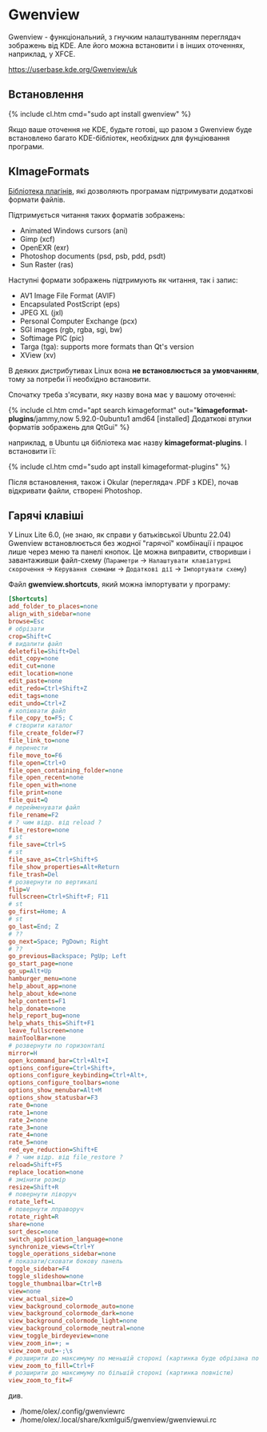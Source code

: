 # Gwenview

Gwenview - функціональний, з гнучким налаштуванням переглядач зображень від KDE. Але його можна встановити і в інших оточеннях, наприклад, у XFCE.

https://userbase.kde.org/Gwenview/uk

## Встановлення

{% include cl.htm cmd="sudo apt install gwenview" %}

Якщо ваше оточення не KDE, будьте готові, що разом з Gwenview буде встановлено багато KDE-бібліотек, необхідних для фунціювання програми.

## KImageFormats

[Бібліотека плагінів](https://api.kde.org/frameworks/kimageformats/html/index.html), які дозволяють програмам підтримувати додаткові формати файлів.

Підтримується читання таких форматів зображень:

- Animated Windows cursors (ani)
- Gimp (xcf)
- OpenEXR (exr)
- Photoshop documents (psd, psb, pdd, psdt)
- Sun Raster (ras)

Наступні формати зображень підтримують як читання, так і запис:

- AV1 Image File Format (AVIF)
- Encapsulated PostScript (eps)
- JPEG XL (jxl)
- Personal Computer Exchange (pcx)
- SGI images (rgb, rgba, sgi, bw)
- Softimage PIC (pic)
- Targa (tga): supports more formats than Qt's version
- XView (xv)

В деяких дистрибутивах Linux вона **не встановлюється за умовчанням**, тому за потреби її необхідно встановити.

Спочатку треба з'ясувати, яку назву вона має у вашому оточенні:

{% include cl.htm cmd="apt search kimageformat"
out="<b>kimageformat-plugins</b>/jammy,now 5.92.0-0ubuntu1 amd64 [installed]
  Додаткові втулки форматів зображень для QtGui" %}

наприклад, в Ubuntu ця бібліотека має назву **kimageformat-plugins**. І встановити її:

{% include cl.htm cmd="sudo apt install kimageformat-plugins" %}

Після встановлення, також і Okular (переглядач .PDF з KDE), почав відкривати файли, створені Photoshop.

## Гарячі клавіші

У Linux Lite 6.0, (не знаю, як справи у батьківської Ubuntu 22.04) Gwenview встановлюється без жодної "гарячої" комбінації і працює лише через меню та панелі кнопок. Це можна виправити, створивши і завантаживши файл-схему (`Параметри` -> `Налаштувати клавіатурні скорочення` -> `Керування схемами` -> `Додаткові дії` -> `Імпортувати схему`)

Файл **gwenview.shortcuts**, який можна імпортувати у програму:

```ini
[Shortcuts]
add_folder_to_places=none
align_with_sidebar=none
browse=Esc
# обрізати
crop=Shift+C
# видалити файл
deletefile=Shift+Del
edit_copy=none
edit_cut=none
edit_location=none
edit_paste=none
edit_redo=Ctrl+Shift+Z
edit_tags=none
edit_undo=Ctrl+Z
# копіювати файл
file_copy_to=F5; C
# створити каталог
file_create_folder=F7
file_link_to=none
# перенести
file_move_to=F6
file_open=Ctrl+O
file_open_containing_folder=none
file_open_recent=none
file_open_with=none
file_print=none
file_quit=Q
# перейменувати файл
file_rename=F2
# ? чим відр. від reload ?
file_restore=none
# st
file_save=Ctrl+S
# st
file_save_as=Ctrl+Shift+S
file_show_properties=Alt+Return
file_trash=Del
# розвернути по вертикалі
flip=V
fullscreen=Ctrl+Shift+F; F11
# st
go_first=Home; A
# st
go_last=End; Z
# ??
go_next=Space; PgDown; Right
# ??
go_previous=Backspace; PgUp; Left
go_start_page=none
go_up=Alt+Up
hamburger_menu=none
help_about_app=none
help_about_kde=none
help_contents=F1
help_donate=none
help_report_bug=none
help_whats_this=Shift+F1
leave_fullscreen=none
mainToolBar=none
# розвернути по горизонталі
mirror=H
open_kcommand_bar=Ctrl+Alt+I
options_configure=Ctrl+Shift+,
options_configure_keybinding=Ctrl+Alt+,
options_configure_toolbars=none
options_show_menubar=Alt+M
options_show_statusbar=F3
rate_0=none
rate_1=none
rate_2=none
rate_3=none
rate_4=none
rate_5=none
red_eye_reduction=Shift+E
# ? чим відр. від file_restore ?
reload=Shift+F5
replace_location=none
# змінити розмір
resize=Shift+R
# повернути ліворуч
rotate_left=L
# повернути лправоруч
rotate_right=R
share=none
sort_desc=none
switch_application_language=none
synchronize_views=Ctrl+Y
toggle_operations_sidebar=none
# показати/сховати бокову панель
toggle_sidebar=F4
toggle_slideshow=none
toggle_thumbnailbar=Ctrl+B
view=none
view_actual_size=O
view_background_colormode_auto=none
view_background_colormode_dark=none
view_background_colormode_light=none
view_background_colormode_neutral=none
view_toggle_birdeyeview=none
view_zoom_in=+; =
view_zoom_out=-;\s
# розширити до максимуму по меньшій стороні (картинка буде обрізана по більшій стороні)
view_zoom_to_fill=Ctrl+F
# розширити до максимуму по більшій стороні (картинка повністю)
view_zoom_to_fit=F
```

див.
- /home/olex/.config/gwenviewrc
- /home/olex/.local/share/kxmlgui5/gwenview/gwenviewui.rc


